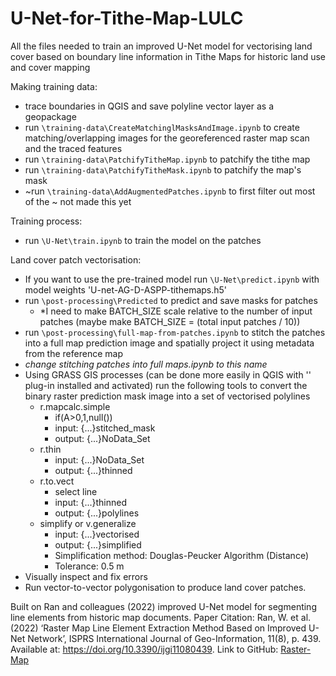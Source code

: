 # U-Net-for-Tithe-Map-LULC
All the files needed to train an improved U-Net model for vectorising land cover based on boundary line information in Tithe Maps for historic land use and cover mapping

Making training data:
- trace boundaries in QGIS and save polyline vector layer as a geopackage
- run `\training-data\CreateMatchinglMasksAndImage.ipynb` to create matching/overlapping images for the georeferenced raster map scan and the traced features 
- run `\training-data\PatchifyTitheMap.ipynb` to patchify the tithe map
- run `\training-data\PatchifyTitheMask.ipynb` to patchify the map's mask
- ~run `\training-data\AddAugmentedPatches.ipynb` to first filter out most of the ~ not made this yet


Training process:
- run `\U-Net\train.ipynb` to train the model on the patches

Land cover patch vectorisation:
- If you want to use the pre-trained model run `\U-Net\predict.ipynb` with model weights 'U-net-AG-D-ASPP-tithemaps.h5'
- run `\post-processing\Predicted` to predict and save masks for patches
  - *I need to make BATCH_SIZE scale relative to the number of input patches (maybe make BATCH_SIZE = (total input patches / 10))
-  run `\post-processing\full-map-from-patches.ipynb` to stitch the patches into a full map prediction image and spatially project it using metadata from the reference map  
  - *change stitching patches into full maps.ipynb to this name*
- Using GRASS GIS processes (can be done more easily in QGIS with '' plug-in installed and activated) run the following tools to convert the binary raster prediction mask image into a set of vectorised polylines
  - r.mapcalc.simple
  	- if(A>0,1,null())
  	- input: {...}stitched_mask
  	- output: {...}NoData_Set
  - r.thin
  	- input: {...}NoData_Set
  	- output: {...}thinned
  - r.to.vect
  	- select line
  	- input: {...}thinned
  	- output: {...}polylines
  - simplify or v.generalize
  	- input: {...}vectorised
  	- output: {...}simplified
  	- Simplification method: Douglas-Peucker Algorithm (Distance)
  	- Tolerance: 0.5 m
- Visually inspect and fix errors
- Run vector-to-vector polygonisation to produce land cover patches.


Built on Ran and colleagues (2022) improved U-Net model for segmenting line elements from historic map documents.
Paper Citation: Ran, W. et al. (2022) ‘Raster Map Line Element Extraction Method Based on Improved U-Net Network’, ISPRS International Journal of Geo-Information, 11(8), p. 439. Available at: https://doi.org/10.3390/ijgi11080439.
Link to GitHub: [Raster-Map](https://github.com/FutureuserR/Raster-Map)


